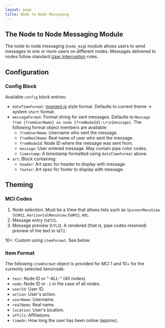```yaml
---
layout: page
title: Node to Node Messaging
---
```

## The Node to Node Messaging Module
The node to node messaging (`node_msg`) module allows users to send messages to one or more users on different nodes. Messages delivered to nodes follow standard [User Interruption](../misc/user-interrupt.md) rules.

## Configuration
### Config Block
Available `config` block entries:
* `dateTimeFormat`: [moment.js](https://momentjs.com) style format. Defaults to current theme → system `short` format.
* `messageFormat`: Format string for sent messages. Defaults to `Message from {fromUserName} on node {fromNodeId}:\r\n{message}`. The following format object members are available:
    * `fromUserName`: Username who sent the message.
    * `fromRealName`: Real name of user who sent the message.
    * `fromNodeId`: Node ID where the message was sent from.
    * `message`: User entered message. May contain pipe color codes.
    * `timestamp`: A timestamp formatted using `dateTimeFormat` above.
* `art`: Block containing:
    * `header`: Art spec for header to display with message.
    * `footer`: Art spec for footer to display with message.

## Theming
### MCI Codes
1. Node selection. Must be a View that allows lists such as `SpinnerMenuView` (`%SM1`), `HorizontalMenuView` (`%HM1`), etc.
2. Message entry (`%ET2`).
3. Message preview (`%TL3`). A rendered (that is, pipe codes resolved) preview of the text in `%ET2`.

10+: Custom using `itemFormat`. See below.

### Item Format
The following `itemFormat` object is provided for MCI 1 and 10+ for the currently selected item/node:
* `text`: Node ID or "-ALL-" (All nodes).
* `node`: Node ID or `-1` in the case of all nodes.
* `userId`: User ID.
* `action`: User's action.
* `userName`: Username.
* `realName`: Real name.
* `location`: User's location.
* `affils`: Affiliations.
* `timeOn`: How long the user has been online (approx).

